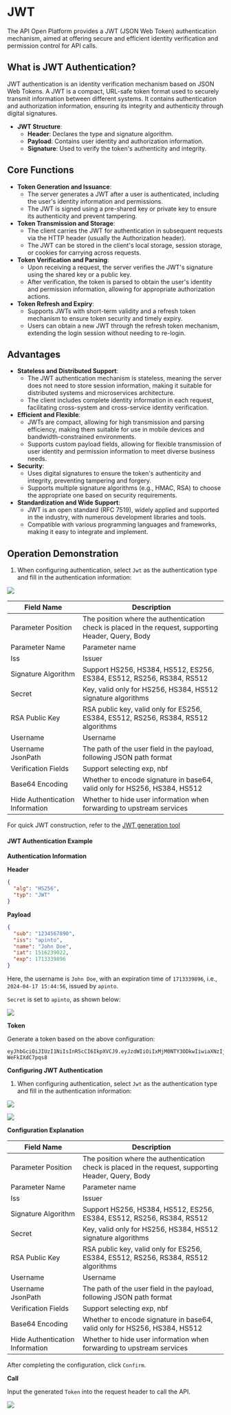 # JWT

The API Open Platform provides a JWT (JSON Web Token) authentication mechanism, aimed at offering secure and efficient identity verification and permission control for API calls.

## **What is JWT Authentication?**

JWT authentication is an identity verification mechanism based on JSON Web Tokens. A JWT is a compact, URL-safe token format used to securely transmit information between different systems. It contains authentication and authorization information, ensuring its integrity and authenticity through digital signatures.

* **JWT Structure**:
  * **Header**: Declares the type and signature algorithm.
  * **Payload**: Contains user identity and authorization information.
  * **Signature**: Used to verify the token's authenticity and integrity.

## **Core Functions**

* **Token Generation and Issuance**:
  * The server generates a JWT after a user is authenticated, including the user's identity information and permissions.
  * The JWT is signed using a pre-shared key or private key to ensure its authenticity and prevent tampering.
* **Token Transmission and Storage**:
  * The client carries the JWT for authentication in subsequent requests via the HTTP header (usually the Authorization header).
  * The JWT can be stored in the client's local storage, session storage, or cookies for carrying across requests.
* **Token Verification and Parsing**:
  * Upon receiving a request, the server verifies the JWT's signature using the shared key or a public key.
  * After verification, the token is parsed to obtain the user's identity and permission information, allowing for appropriate authorization actions.
* **Token Refresh and Expiry**:
  * Supports JWTs with short-term validity and a refresh token mechanism to ensure token security and timely expiry.
  * Users can obtain a new JWT through the refresh token mechanism, extending the login session without needing to re-login.

## **Advantages**

* **Stateless and Distributed Support**:
  * The JWT authentication mechanism is stateless, meaning the server does not need to store session information, making it suitable for distributed systems and microservices architecture.
  * The client includes complete identity information in each request, facilitating cross-system and cross-service identity verification.
* **Efficient and Flexible**:
  * JWTs are compact, allowing for high transmission and parsing efficiency, making them suitable for use in mobile devices and bandwidth-constrained environments.
  * Supports custom payload fields, allowing for flexible transmission of user identity and permission information to meet diverse business needs.
* **Security**:
  * Uses digital signatures to ensure the token's authenticity and integrity, preventing tampering and forgery.
  * Supports multiple signature algorithms (e.g., HMAC, RSA) to choose the appropriate one based on security requirements.
* **Standardization and Wide Support**:
  * JWT is an open standard (RFC 7519), widely applied and supported in the industry, with numerous development libraries and tools.
  * Compatible with various programming languages and frameworks, making it easy to integrate and implement.

## Operation Demonstration

1. When configuring authentication, select `Jwt` as the authentication type and fill in the authentication information:

![](images/2024-08-13/8c0630df49ab83fb41265e025b19bdbef2998158dd41d2b97963f23333a5de20.png)  

| Field Name       | Description                                                |
| ---------------- | ---------------------------------------------------------- |
| Parameter Position | The position where the authentication check is placed in the request, supporting Header, Query, Body |
| Parameter Name   | Parameter name                                             |
| Iss             | Issuer                                                      |
| Signature Algorithm | Support HS256, HS384, HS512, ES256, ES384, ES512, RS256, RS384, RS512 |
| Secret          | Key, valid only for HS256, HS384, HS512 signature algorithms |
| RSA Public Key  | RSA public key, valid only for ES256, ES384, ES512, RS256, RS384, RS512 algorithms |
| Username        | Username                                                    |
| Username JsonPath | The path of the user field in the payload, following JSON path format |
| Verification Fields | Support selecting exp, nbf                              |
| Base64 Encoding | Whether to encode signature in base64, valid only for HS256, HS384, HS512 |
| Hide Authentication Information | Whether to hide user information when forwarding to upstream services |

For quick JWT construction, refer to the [JWT generation tool](https://jwt.io/)

#### JWT Authentication Example

**Authentication Information**

**Header**

```json
{
  "alg": "HS256",
  "typ": "JWT"
}
```

**Payload**

```json
{
  "sub": "1234567890",
  "iss": "apinto",
  "name": "John Doe",
  "iat": 1516239022,
  "exp": 1713339896
}
```

Here, the username is `John Doe`, with an expiration time of `1713339896`, i.e., `2024-04-17 15:44:56`, issued by `apinto`.

`Secret` is set to `apinto`, as shown below:

![](http://data.eolinker.com/course/JC9MEwsf53e5bf7aa619014a387ca938fadde0e30522b69.png)

**Token**

Generate a token based on the above configuration:

```shell
eyJhbGciOiJIUzI1NiIsInR5cCI6IkpXVCJ9.eyJzdWIiOiIxMjM0NTY3ODkwIiwiaXNzIjoiIGFwaW50byIsIm5hbWUiOiJKb2huIERvZSIsImlhdCI6MTUxNjIzOTAyMiwiZXhwIjoxNzEzMzM5ODk2fQ.IYp4hR_vTCFgOQdF3qbgOU7hrWo4W-WeFkIXdC7pqs8
```

**Configuring JWT Authentication**

1. When configuring authentication, select `Jwt` as the authentication type and fill in the authentication information:

![](images/2024-08-13/8c0630df49ab83fb41265e025b19bdbef2998158dd41d2b97963f23333a5de20.png)

![](images/2024-08-13/48a8eda9dd68104a788d5ac6f04f6ef5282052477ff4440ff72b044cfd61c911.png)  

**Configuration Explanation**

| Field Name       | Description                                                |
| ---------------- | ---------------------------------------------------------- |
| Parameter Position | The position where the authentication check is placed in the request, supporting Header, Query, Body |
| Parameter Name   | Parameter name                                             |
| Iss             | Issuer                                                      |
| Signature Algorithm | Support HS256, HS384, HS512, ES256, ES384, ES512, RS256, RS384, RS512 |
| Secret          | Key, valid only for HS256, HS384, HS512 signature algorithms |
| RSA Public Key  | RSA public key, valid only for ES256, ES384, ES512, RS256, RS384, RS512 algorithms |
| Username        | Username                                                    |
| Username JsonPath | The path of the user field in the payload, following JSON path format |
| Verification Fields | Support selecting exp, nbf                              |
| Base64 Encoding | Whether to encode signature in base64, valid only for HS256, HS384, HS512 |
| Hide Authentication Information | Whether to hide user information when forwarding to upstream services |

After completing the configuration, click `Confirm`.

**Call**

Input the generated `Token` into the request header to call the API.

![](http://data.eolinker.com/course/2Y8u7mg15e2f620beebf8128cfc21327f8c3101e1da8a03.png)